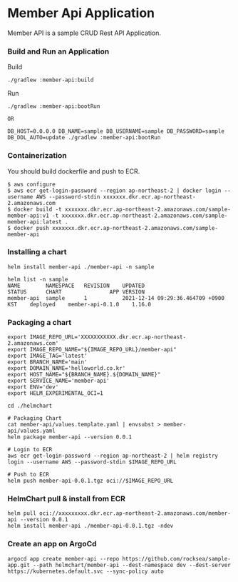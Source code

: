 #  Member Api Application
Member API is a sample CRUD Rest API Application.

### Build and Run an Application
Build
```shell
./gradlew :member-api:build
```
Run
```shell
./gradlew :member-api:bootRun

OR

DB_HOST=0.0.0.0 DB_NAME=sample DB_USERNAME=sample DB_PASSWORD=sample DB_DDL_AUTO=update ./gradlew :member-api:bootRun
```

### Containerization
You should build dockerfile and push to ECR.
```
$ aws configure
$ aws ecr get-login-password --region ap-northeast-2 | docker login --username AWS --password-stdin xxxxxxx.dkr.ecr.ap-northeast-2.amazonaws.com
$ docker build -t xxxxxxx.dkr.ecr.ap-northeast-2.amazonaws.com/sample-member-api:v1 -t xxxxxxx.dkr.ecr.ap-northeast-2.amazonaws.com/sample-member-api:latest .
$ docker push xxxxxxx.dkr.ecr.ap-northeast-2.amazonaws.com/sample-member-api
```

### Installing a chart
```shell
helm install member-api ./member-api -n sample

helm list -n sample
NAME      	NAMESPACE	REVISION	UPDATED                             	STATUS  	CHART           	APP VERSION
member-api	sample   	1       	2021-12-14 09:29:36.464709 +0900 KST	deployed	member-api-0.1.0	1.16.0
```

### Packaging a chart
```shell
export IMAGE_REPO_URL='XXXXXXXXXXX.dkr.ecr.ap-northeast-2.amazonaws.com'
export IMAGE_REPO_NAME="${IMAGE_REPO_URL}/member-api"
export IMAGE_TAG='latest'
export BRANCH_NAME='main'
export DOMAIN_NAME='helloworld.co.kr'
export HOST_NAME="${BRANCH_NAME}.${DOMAIN_NAME}"
export SERVICE_NAME='member-api'
export ENV='dev'
export HELM_EXPERIMENTAL_OCI=1

cd ./helmchart

# Packaging Chart
cat member-api/values.template.yaml | envsubst > member-api/values.yaml
helm package member-api --version 0.0.1

# Login to ECR
aws ecr get-login-password --region ap-northeast-2 | helm registry login --username AWS --password-stdin $IMAGE_REPO_URL

# Push to ECR
helm push member-api-0.0.1.tgz oci://$IMAGE_REPO_URL
```

### HelmChart pull & install from ECR
```
helm pull oci://xxxxxxxxx.dkr.ecr.ap-northeast-2.amazonaws.com/member-api --version 0.0.1
helm install member-api ./member-api-0.0.1.tgz -ndev
```

### Create an app on ArgoCd
```
argocd app create member-api --repo https://github.com/rocksea/sample-app.git --path helmchart/member-api --dest-namespace dev --dest-server https://kubernetes.default.svc --sync-policy auto
```
